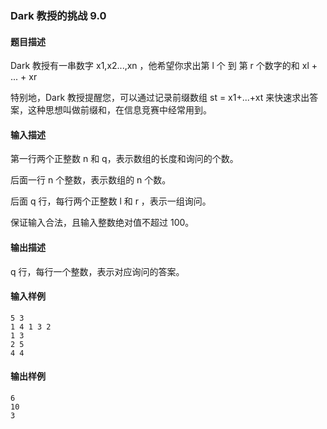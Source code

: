 ### Dark 教授的挑战 9.0

#### 题目描述

Dark 教授有一串数字 x1,x2...,xn ，他希望你求出第 l 个 到 第 r 个数字的和 xl + ... + xr

特别地，Dark 教授提醒您，可以通过记录前缀数组 st = x1+...+xt 来快速求出答案，这种思想叫做前缀和，在信息竞赛中经常用到。

#### 输入描述

第一行两个正整数 n 和 q，表示数组的长度和询问的个数。

后面一行 n 个整数，表示数组的 n 个数。

后面 q 行，每行两个正整数 l 和 r ，表示一组询问。

保证输入合法，且输入整数绝对值不超过 100。

#### 输出描述

q 行，每行一个整数，表示对应询问的答案。

#### 输入样例
```
5 3
1 4 1 3 2
1 3
2 5
4 4
```
#### 输出样例
```
6
10
3
```